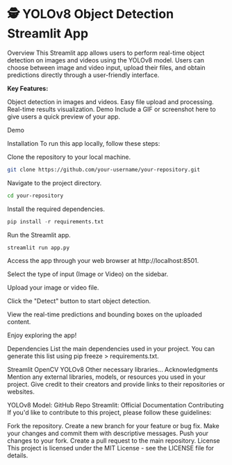 # 🕵️ YOLOv8 Object Detection Streamlit App

Overview
This Streamlit app allows users to perform real-time object detection on images and videos using the YOLOv8 model. Users can choose between image and video input, upload their files, and obtain predictions directly through a user-friendly interface.

**Key Features:**

Object detection in images and videos.
Easy file upload and processing.
Real-time results visualization.
Demo
Include a GIF or screenshot here to give users a quick preview of your app.

Demo

Installation
To run this app locally, follow these steps:

Clone the repository to your local machine.

```bash
git clone https://github.com/your-username/your-repository.git
```
Navigate to the project directory.

```bash
cd your-repository
```

Install the required dependencies.

```python
pip install -r requirements.txt
```

Run the Streamlit app.

```python
streamlit run app.py
```

Access the app through your web browser at http://localhost:8501.

Select the type of input (Image or Video) on the sidebar.

Upload your image or video file.

Click the "Detect" button to start object detection.

View the real-time predictions and bounding boxes on the uploaded content.

Enjoy exploring the app!

Dependencies
List the main dependencies used in your project. You can generate this list using pip freeze > requirements.txt.

Streamlit
OpenCV
YOLOv8
Other necessary libraries...
Acknowledgments
Mention any external libraries, models, or resources you used in your project. Give credit to their creators and provide links to their repositories or websites.

YOLOv8 Model: GitHub Repo
Streamlit: Official Documentation
Contributing
If you'd like to contribute to this project, please follow these guidelines:

Fork the repository.
Create a new branch for your feature or bug fix.
Make your changes and commit them with descriptive messages.
Push your changes to your fork.
Create a pull request to the main repository.
License
This project is licensed under the MIT License - see the LICENSE file for details.
